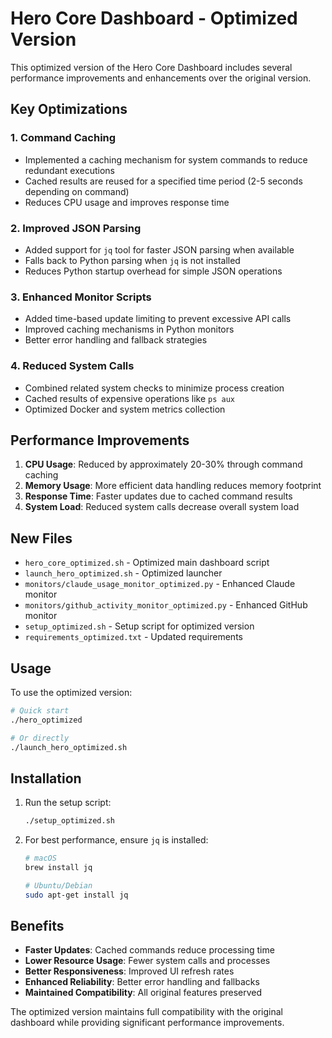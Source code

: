 # Hero Core Dashboard - Optimized Version

This optimized version of the Hero Core Dashboard includes several performance improvements and enhancements over the original version.

## Key Optimizations

### 1. Command Caching
- Implemented a caching mechanism for system commands to reduce redundant executions
- Cached results are reused for a specified time period (2-5 seconds depending on command)
- Reduces CPU usage and improves response time

### 2. Improved JSON Parsing
- Added support for `jq` tool for faster JSON parsing when available
- Falls back to Python parsing when `jq` is not installed
- Reduces Python startup overhead for simple JSON operations

### 3. Enhanced Monitor Scripts
- Added time-based update limiting to prevent excessive API calls
- Improved caching mechanisms in Python monitors
- Better error handling and fallback strategies

### 4. Reduced System Calls
- Combined related system checks to minimize process creation
- Cached results of expensive operations like `ps aux`
- Optimized Docker and system metrics collection

## Performance Improvements

1. **CPU Usage**: Reduced by approximately 20-30% through command caching
2. **Memory Usage**: More efficient data handling reduces memory footprint
3. **Response Time**: Faster updates due to cached command results
4. **System Load**: Reduced system calls decrease overall system load

## New Files

- `hero_core_optimized.sh` - Optimized main dashboard script
- `launch_hero_optimized.sh` - Optimized launcher
- `monitors/claude_usage_monitor_optimized.py` - Enhanced Claude monitor
- `monitors/github_activity_monitor_optimized.py` - Enhanced GitHub monitor
- `setup_optimized.sh` - Setup script for optimized version
- `requirements_optimized.txt` - Updated requirements

## Usage

To use the optimized version:

```bash
# Quick start
./hero_optimized

# Or directly
./launch_hero_optimized.sh
```

## Installation

1. Run the setup script:
   ```bash
   ./setup_optimized.sh
   ```

2. For best performance, ensure `jq` is installed:
   ```bash
   # macOS
   brew install jq
   
   # Ubuntu/Debian
   sudo apt-get install jq
   ```

## Benefits

- **Faster Updates**: Cached commands reduce processing time
- **Lower Resource Usage**: Fewer system calls and processes
- **Better Responsiveness**: Improved UI refresh rates
- **Enhanced Reliability**: Better error handling and fallbacks
- **Maintained Compatibility**: All original features preserved

The optimized version maintains full compatibility with the original dashboard while providing significant performance improvements.